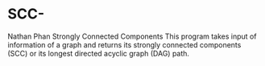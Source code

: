 # SCC-
Nathan Phan
Strongly Connected Components 
This program takes input of information of a graph and returns its strongly connected components (SCC)
or its longest directed acyclic graph (DAG) path. 
